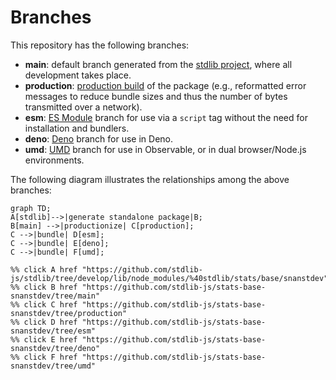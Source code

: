 <!--

@license Apache-2.0

Copyright (c) 2022 The Stdlib Authors.

Licensed under the Apache License, Version 2.0 (the "License");
you may not use this file except in compliance with the License.
You may obtain a copy of the License at

    http://www.apache.org/licenses/LICENSE-2.0

Unless required by applicable law or agreed to in writing, software
distributed under the License is distributed on an "AS IS" BASIS,
WITHOUT WARRANTIES OR CONDITIONS OF ANY KIND, either express or implied.
See the License for the specific language governing permissions and
limitations under the License.

-->

# Branches

This repository has the following branches:

-   **main**: default branch generated from the [stdlib project][stdlib-url], where all development takes place.
-   **production**: [production build][production-url] of the package (e.g., reformatted error messages to reduce bundle sizes and thus the number of bytes transmitted over a network).
-   **esm**: [ES Module][esm-url] branch for use via a `script` tag without the need for installation and bundlers.
-   **deno**: [Deno][deno-url] branch for use in Deno.
-   **umd**: [UMD][umd-url] branch for use in Observable, or in dual browser/Node.js environments.

The following diagram illustrates the relationships among the above branches:

```mermaid
graph TD;
A[stdlib]-->|generate standalone package|B;
B[main] -->|productionize| C[production];
C -->|bundle| D[esm];
C -->|bundle| E[deno];
C -->|bundle| F[umd];

%% click A href "https://github.com/stdlib-js/stdlib/tree/develop/lib/node_modules/%40stdlib/stats/base/snanstdev"
%% click B href "https://github.com/stdlib-js/stats-base-snanstdev/tree/main"
%% click C href "https://github.com/stdlib-js/stats-base-snanstdev/tree/production"
%% click D href "https://github.com/stdlib-js/stats-base-snanstdev/tree/esm"
%% click E href "https://github.com/stdlib-js/stats-base-snanstdev/tree/deno"
%% click F href "https://github.com/stdlib-js/stats-base-snanstdev/tree/umd"
```

[stdlib-url]: https://github.com/stdlib-js/stdlib/tree/develop/lib/node_modules/%40stdlib/stats/base/snanstdev
[production-url]: https://github.com/stdlib-js/stats-base-snanstdev/tree/production
[deno-url]: https://github.com/stdlib-js/stats-base-snanstdev/tree/deno
[umd-url]: https://github.com/stdlib-js/stats-base-snanstdev/tree/umd
[esm-url]: https://github.com/stdlib-js/stats-base-snanstdev/tree/esm
